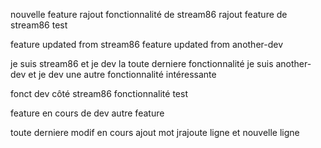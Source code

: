 
nouvelle feature
rajout fonctionnalité de stream86
rajout feature de stream86
test

feature updated from stream86
feature updated from another-dev

je suis stream86 et je dev la toute derniere fonctionnalité
je suis another-dev et je dev une autre fonctionnalité intéressante


fonct dev côté stream86
fonctionnalité test

feature en cours de dev
autre feature

toute derniere modif en cours
ajout mot
jrajoute ligne
et nouvelle ligne
